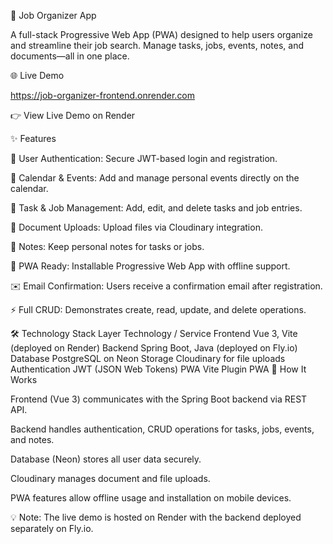 🚀 Job Organizer App

A full-stack Progressive Web App (PWA) designed to help users organize and streamline their job search. Manage tasks, jobs, events, notes, and documents—all in one place.

🌐 Live Demo

https://job-organizer-frontend.onrender.com

👉 View Live Demo on Render

✨ Features

🔑 User Authentication: Secure JWT-based login and registration.

📅 Calendar & Events: Add and manage personal events directly on the calendar.

📌 Task & Job Management: Add, edit, and delete tasks and job entries.

📄 Document Uploads: Upload files via Cloudinary integration.

📝 Notes: Keep personal notes for tasks or jobs.

📱 PWA Ready: Installable Progressive Web App with offline support.

✉️ Email Confirmation: Users receive a confirmation email after registration.

⚡ Full CRUD: Demonstrates create, read, update, and delete operations.

🛠 Technology Stack
Layer	Technology / Service
Frontend	Vue 3, Vite (deployed on Render)
Backend	Spring Boot, Java (deployed on Fly.io)
Database	PostgreSQL on Neon
Storage	Cloudinary for file uploads
Authentication	JWT (JSON Web Tokens)
PWA	Vite Plugin PWA
📌 How It Works

Frontend (Vue 3) communicates with the Spring Boot backend via REST API.

Backend handles authentication, CRUD operations for tasks, jobs, events, and notes.

Database (Neon) stores all user data securely.

Cloudinary manages document and file uploads.

PWA features allow offline usage and installation on mobile devices.

💡 Note: The live demo is hosted on Render with the backend deployed separately on Fly.io.
